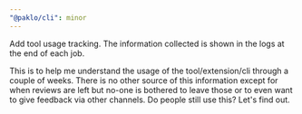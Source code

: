 ```yaml
---
"@paklo/cli": minor
---
```


Add tool usage tracking.
The information collected is shown in the logs at the end of each job.

This is to help me understand the usage of the tool/extension/cli through a couple of weeks. There is no other source of this information except for when reviews are left but no-one is bothered to leave those or to even want to give feedback via other channels.
Do people still use this? Let's find out.
